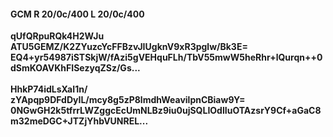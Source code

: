 #### GCM R 20/0c/400 L 20/0c/400
**qUfQRpuRQk4H2WJu**<br/>**ATU5GEMZ/K2ZYuzcYcFFBzvJIUgknV9xR3pglw/Bk3E=**<br/>**EQ4+yr54987iSTSkjW/fAzi5gVEHquFLh/TbV55mwW5heRhr+lQurqn++0dSmKOAVKhFISezyqZSz/Gs...**<br/><br/>
**HhkP74idLsXaI1n/**<br/>**zYApqp9DFdDyIL/mcy8g5zP8lmdhWeavilpnCBiaw9Y=**<br/>**0NGwGH2k5tfrrLWZggcEcUmNLBz9iu0ujSQLIOdlIuOTAzsrY9Cf+aGaC8m32meDGC+JTZjYhbVUNREL...**